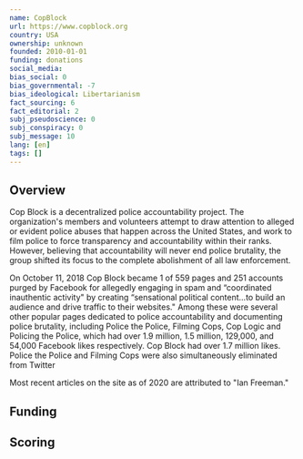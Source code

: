 ```yaml
---
name: CopBlock
url: https://www.copblock.org
country: USA
ownership: unknown
founded: 2010-01-01
funding: donations
social_media:
bias_social: 0
bias_governmental: -7
bias_ideological: Libertarianism
fact_sourcing: 6
fact_editorial: 2
subj_pseudoscience: 0
subj_conspiracy: 0
subj_message: 10
lang: [en]
tags: []
---
```


## Overview
Cop Block is a decentralized police accountability project. The organization's members and volunteers attempt to draw attention to alleged or evident police abuses that happen across the United States, and work to film police to force transparency and accountability within their ranks. However, believing that accountability will never end police brutality, the group shifted its focus to the complete abolishment of all law enforcement.

On October 11, 2018 Cop Block became 1 of 559 pages and 251 accounts purged by Facebook for allegedly engaging in spam and “coordinated inauthentic activity" by creating “sensational political content...to build an audience and drive traffic to their websites."
Among these were several other popular pages dedicated to police accountability and documenting police brutality, including Police the Police, Filming Cops, Cop Logic and Policing the Police, which had over 1.9 million, 1.5 million, 129,000, and 54,000 Facebook likes respectively. Cop Block had over 1.7 million likes. Police the Police and Filming Cops were also simultaneously eliminated from Twitter

Most recent articles on the site as of 2020 are attributed to "Ian Freeman."

## Funding

## Scoring
